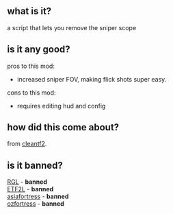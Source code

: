 <h2>what is it?</h2>

a script that lets you remove the sniper scope<br>
<h2>is it any good?</h2>

pros to this mod:<br>

* increased sniper FOV, making flick shots super easy.

cons to this mod:<br>

* requires editing hud and config

<h2>how did this come about?</h2>

from [cleantf2](https://www.teamfortress.tv/21756/prism-hud-clean-tf2).
<h2>is it banned?</h2>

[RGL](https://docs.google.com/document/d/1jfp2o6X4m0zdrX50kZ5YNsrvBANqxfDb-nEsRBb1wh0/view) - <b>banned</b><br>
[ETF2L](https://etf2l.org/latest-rules-configs-updates/) - <b>banned</b><br>
[asiafortress](https://asiafortress.com/index.php?/forums/topic/5900-asiafortress-cup-18-rules/) - <b>banned</b><br>
[ozfortress](https://ozfortress.com/rules#6-Cheating-Exploits-and-Bans) - <b>banned</b><br>

